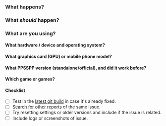 <!-- Want the issue fixed faster?  Check the wiki for tips:
https://github.com/hrydgard/ppsspp/wiki/How-to-report-an-issue-properly
You can remove this stuff - just don't forget to answer the questions.
They're important. -->


### What happens?


### What *should* happen?


### What are you using?
#### What hardware / device and operating system?

#### What graphics card (GPU) or mobile phone model?

#### What PPSSPP version (standalone/official), and did it work before?

#### Which game or games?
<!-- Long press on the game in PPSSPP to include the game ID. -->


#### Checklist
<!-- Don't forget the below, change [ ] to [X] when done.  Note anything else you tried. -->
 - [ ] Test in the [latest git build](https://buildbot.orphis.net/ppsspp/) in case it's already fixed.
 - [ ] [Search for other reports](https://github.com/hrydgard/ppsspp/search?q=my+issue&type=issues) of the same issue.
 - [ ] Try resetting settings or older versions and include if the issue is related.
 - [ ] Include logs or screenshots of issue.
